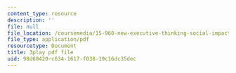 ```yaml
---
content_type: resource
description: ''
file: null
file_location: /coursemedia/15-960-new-executive-thinking-social-impact-technology-projects-fall-2017-spring-2018/98d60420c6341617f03819c16dc35dec_omuDD2rZqlE.pdf
file_type: application/pdf
resourcetype: Document
title: 3play pdf file
uid: 98d60420-c634-1617-f038-19c16dc35dec
---
```

